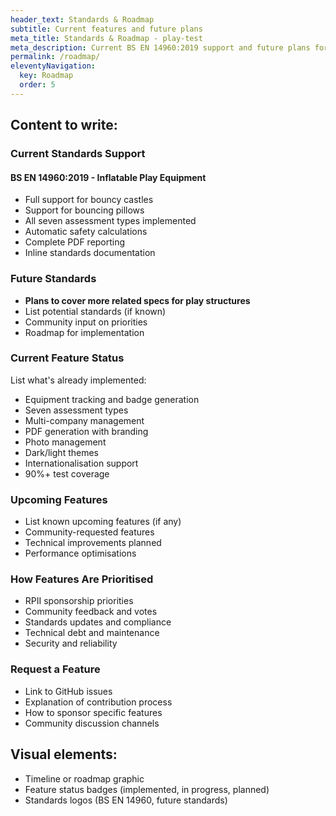 ```yaml
---
header_text: Standards & Roadmap
subtitle: Current features and future plans
meta_title: Standards & Roadmap - play-test
meta_description: Current BS EN 14960:2019 support and future plans for additional play structure standards
permalink: /roadmap/
eleventyNavigation:
  key: Roadmap
  order: 5
---
```


<!-- WRITE: Roadmap and standards page -->

## Content to write:

### Current Standards Support

#### BS EN 14960:2019 - Inflatable Play Equipment

- Full support for bouncy castles
- Support for bouncing pillows
- All seven assessment types implemented
- Automatic safety calculations
- Complete PDF reporting
- Inline standards documentation

### Future Standards

- **Plans to cover more related specs for play structures**
- List potential standards (if known)
- Community input on priorities
- Roadmap for implementation

### Current Feature Status

List what's already implemented:
- Equipment tracking and badge generation
- Seven assessment types
- Multi-company management
- PDF generation with branding
- Photo management
- Dark/light themes
- Internationalisation support
- 90%+ test coverage

### Upcoming Features

- List known upcoming features (if any)
- Community-requested features
- Technical improvements planned
- Performance optimisations

### How Features Are Prioritised

- RPII sponsorship priorities
- Community feedback and votes
- Standards updates and compliance
- Technical debt and maintenance
- Security and reliability

### Request a Feature

- Link to GitHub issues
- Explanation of contribution process
- How to sponsor specific features
- Community discussion channels

## Visual elements:

- Timeline or roadmap graphic
- Feature status badges (implemented, in progress, planned)
- Standards logos (BS EN 14960, future standards)
